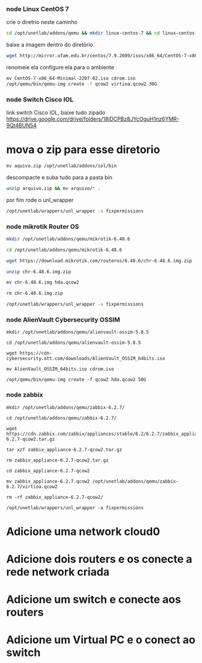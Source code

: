 ### node Linux CentOS 7

crie o diretrio neste caminho
```sh
cd /opt/unetlab/addons/qemu && mkdir linux-centos-7 && cd linux-centos-7
```
baixe a imagem dentro do diretório
```sh
wget http://mirror.ufam.edu.br/centos/7.9.2009/isos/x86_64/CentOS-7-x86_64-Minimal-2207-02.iso
```
renomeie ela configure ela para o ambiente
```sh
mv CentOS-7-x86_64-Minimal-2207-02.iso cdrom.iso
/opt/qemu/bin/qemu-img create -f qcow2 virtioa.qcow2 30G
```

### node Switch Cisco IOL
link switch Cisco IOL, baixe tudo zipado
https://drive.google.com/drive/folders/18jDCPBz8JYcOguH1nz6YMR-9Qt4BUN54
# mova o zip para esse diretorio
```sh
mv aquivo.zip /opt/unetlab/addons/iol/bin
```
descompacte e suba tudo para a pasta bin
```sh
unzip arquivo.zip && mv arquivo/* .
```
por fim rode o unl_wrapper
```sh
/opt/unetlab/wrappers/unl_wrapper -a fixpermissions
```

### node mikrotik Router OS

```sh
mkdir /opt/unetlab/addons/qemu/mikrotik-6.48.6
```
```sh
cd /opt/unetlab/addons/qemu/mikrotik-6.48.6
```
```sh
wget https://download.mikrotik.com/routeros/6.48.6/chr-6.48.6.img.zip
```
```sh
unzip chr-6.48.6.img.zip
```
```sh
mv chr-6.48.6.img hda.qcow2
```
```sh
rm chr-6.48.6.img.zip
```
```sh
/opt/unetlab/wrappers/unl_wrapper -a fixpermissions
```


### node AlienVault Cybersecurity OSSIM
```
mkdir /opt/unetlab/addons/qemu/alienvault-ossim-5.8.5

cd /opt/unetlab/addons/qemu/alienvault-ossim-5.8.5

wget https://cdn-cybersecurity.att.com/downloads/AlienVault_OSSIM_64bits.iso

mv AlienVault_OSSIM_64bits.iso cdrom.iso

/opt/qemu/bin/qemu-img create -f qcow2 hda.qcow2 50G
```

### node zabbix
```
mkdir /opt/unetlab/addons/qemu/zabbix-6.2.7/

cd /opt/unetlab/addons/qemu/zabbix-6.2.7/

wget https://cdn.zabbix.com/zabbix/appliances/stable/6.2/6.2.7/zabbix_appliance-6.2.7-qcow2.tar.gz

tar xzf zabbix_appliance-6.2.7-qcow2.tar.gz

rm zabbix_appliance-6.2.7-qcow2.tar.gz

cd zabbix_appliance-6.2.7-qcow2

mv zabbix_appliance-6.2.7.qcow2 /opt/unetlab/addons/qemu/zabbix-6.2.7/virtioa.qcow2

rm -rf zabbix_appliance-6.2.7-qcow2/

/opt/unetlab/wrappers/unl_wrapper -a fixpermissions
```






# Adicione uma network cloud0

# Adicione dois routers e os conecte a rede network criada

# Adicione um switch e conecte aos routers

# Adicione um Virtual PC e o conect ao switch



